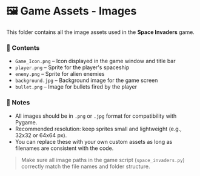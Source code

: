 # 🖼️ Game Assets - Images

This folder contains all the image assets used in the **Space Invaders** game.

### 📂 Contents

- `Game_Icon.png` – Icon displayed in the game window and title bar  
- `player.png` – Sprite for the player's spaceship  
- `enemy.png` – Sprite for alien enemies  
- `background.jpg` – Background image for the game screen  
- `bullet.png` – Image for bullets fired by the player

### 📌 Notes

- All images should be in `.png` or `.jpg` format for compatibility with Pygame.
- Recommended resolution: keep sprites small and lightweight (e.g., 32x32 or 64x64 px).
- You can replace these with your own custom assets as long as filenames are consistent with the code.


> Make sure all image paths in the game script (`space_invaders.py`) correctly match the file names and folder structure.
